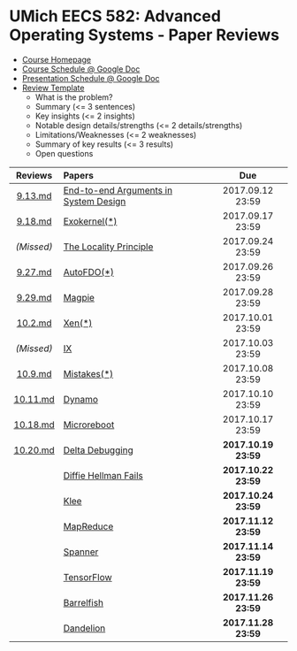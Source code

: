 UMich EECS 582: Advanced Operating Systems - Paper Reviews
===

- [Course Homepage](http://www.bariskasikci.org/teaching/)
- [Course Schedule @ Google Doc](https://docs.google.com/document/d/1ivyY0K5SXft3vrOkL1QTNoZJ7xTQMHC0Zp9hZpTFtpU/edit)
- [Presentation Schedule @ Google Doc](https://docs.google.com/spreadsheets/d/1XJ6rnuWLzc6sWUi0Vmfnovfs01Z1cesq1JLehf5GCow/edit)
- [Review Template](https://gist.github.com/kasikci/49e7107dfdee281d6f6450b132555550)
    - What is the problem?
    - Summary (<= 3 sentences)
    - Key insights (<= 2 insights)
    - Notable design details/strengths (<= 2 details/strengths)
    - Limitations/Weaknesses (<= 2 weaknesses)
    - Summary of key results (<= 3 results)
    - Open questions

| Reviews | Papers | Due |
|:-------:|:-------|:---:|
|[9.13.md](https://github.com/h1994st/EECS-582-Reviews/blob/master/9.13.md)|[End-to-end Arguments in System Design](http://web.eecs.umich.edu/~barisk/teaching/eecs582/end-to-end.pdf)|2017.09.12 23:59|
|[9.18.md](https://github.com/h1994st/EECS-582-Reviews/blob/master/9.18.md)|[Exokernel(\*)](http://web.eecs.umich.edu/~barisk/teaching/eecs582/exokernel.pdf)|2017.09.17 23:59|
|_(Missed)_|[The Locality Principle](http://web.eecs.umich.edu/~barisk/teaching/eecs582/locality.pdf)|2017.09.24 23:59|
|[9.27.md](https://github.com/h1994st/EECS-582-Reviews/blob/master/9.27.md)|[AutoFDO(\*)](http://web.eecs.umich.edu/~barisk/teaching/eecs582/autofdo.pdf)|2017.09.26 23:59|
|[9.29.md](https://github.com/h1994st/EECS-582-Reviews/blob/master/9.29.md)|[Magpie](http://web.eecs.umich.edu/~barisk/teaching/eecs582/magpie.pdf)|2017.09.28 23:59|
|[10.2.md](https://github.com/h1994st/EECS-582-Reviews/blob/master/10.2.md)|[Xen(\*)](http://web.eecs.umich.edu/~barisk/teaching/eecs582/xen.pdf)|2017.10.01 23:59|
|_(Missed)_|[IX](http://web.eecs.umich.edu/~barisk/teaching/eecs582/ix.pdf)|2017.10.03 23:59|
|[10.9.md](https://github.com/h1994st/EECS-582-Reviews/blob/master/10.9.md)|[Mistakes(\*)](http://web.eecs.umich.edu/~barisk/teaching/eecs582/learning-from-mistakes.pdf)|2017.10.08 23:59|
|[10.11.md](https://github.com/h1994st/EECS-582-Reviews/blob/master/10.11.md)|[Dynamo](http://web.eecs.umich.edu/~barisk/teaching/eecs582/dynamo.pdf)|2017.10.10 23:59|
|[10.18.md](https://github.com/h1994st/EECS-582-Reviews/blob/master/10.18.md)|[Microreboot](http://web.eecs.umich.edu/~barisk/teaching/eecs582/microreboot.pdf)|2017.10.17 23:59|
|[10.20.md](https://github.com/h1994st/EECS-582-Reviews/blob/master/10.20.md)|[Delta Debugging](http://web.eecs.umich.edu/~barisk/teaching/eecs582/delta-debugging.pdf)|__2017.10.19 23:59__|
||[Diffie Hellman Fails](http://web.eecs.umich.edu/~barisk/teaching/eecs582/diffie-hellman-fail.pdf)|__2017.10.22 23:59__|
||[Klee](http://web.eecs.umich.edu/~barisk/teaching/eecs582/klee.pdf)|__2017.10.24 23:59__|
||[MapReduce](http://web.eecs.umich.edu/~barisk/teaching/eecs582/mapreduce.pdf)|__2017.11.12 23:59__|
||[Spanner](http://web.eecs.umich.edu/~barisk/teaching/eecs582/spanner.pdf)|__2017.11.14 23:59__|
||[TensorFlow](http://web.eecs.umich.edu/~barisk/teaching/eecs582/tensorflow.pdf)|__2017.11.19 23:59__|
||[Barrelfish](http://web.eecs.umich.edu/~barisk/teaching/eecs582/barrelfish.pdf)|__2017.11.26 23:59__|
||[Dandelion](http://web.eecs.umich.edu/~barisk/teaching/eecs582/dandelion.pdf)|__2017.11.28 23:59__|
